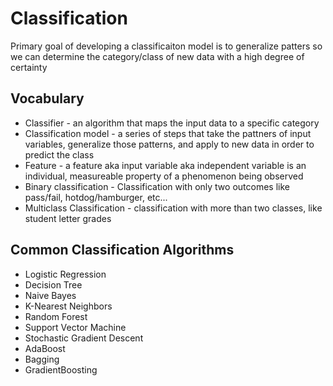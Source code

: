 # Classification

Primary goal of developing a classificaiton model is to generalize patters so we can determine the category/class of new data with a high degree of certainty

## Vocabulary
- Classifier - an algorithm that maps the input data to a specific category
- Classification model - a series of steps that take the pattners of input variables, generalize those patterns, and apply to new data in order to predict the class
- Feature - a feature aka input variable aka independent variable is an individual, measureable property of a phenomenon being observed
- Binary classification - Classification with only two outcomes like pass/fail, hotdog/hamburger, etc...
- Multiclass Classification - classification with more than two classes, like student letter grades

## Common Classification Algorithms
- Logistic Regression
- Decision Tree
- Naive Bayes
- K-Nearest Neighbors
- Random Forest
- Support Vector Machine
- Stochastic Gradient Descent
- AdaBoost
- Bagging
- GradientBoosting

